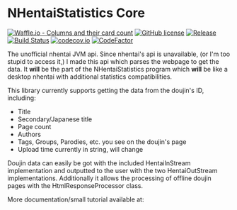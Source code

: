 # NHentaiStatistics Core

[![Waffle.io - Columns and their card count](https://badge.waffle.io/IS-BODAND/nhstatistics-core.svg?columns=all&style=flat-square)](https://waffle.io/IS-BODAND/nhstatistics-core)
[![GitHub license](https://img.shields.io/badge/license-Apache%20License%202.0-blue.svg?style=flat-square)](http://www.apache.org/licenses/LICENSE-2.0)
[![Release](https://jitpack.io/v/IS-BODAND/nhstatistics-core.svg?style=flat-square)](https://jitpack.io/#IS-BODAND/nhstatistics-core)
[![Build Status](https://travis-ci.org/IS-BODAND/nhstatistics-core.svg?branch=devel-1.3&style=flat-square)](https://travis-ci.org/IS-BODAND/nhstatistics-core)
[![codecov.io](https://codecov.io/gh/IS-BODAND/nhstatistics-core/branch/master/graphs/badge.svg?style=flat-square)](https://codecov.io/gh/IS-BODAND/nhstatistics-core)
[![CodeFactor](https://www.codefactor.io/repository/github/is-bodand/nhstatistics-core/badge?style=flat-square)](https://www.codefactor.io/repository/github/is-bodand/nhstatistics-core)

The unofficial nhentai JVM api. Since nhentai's api is unavailable, (or I'm too stupid to access it,) I made this api 
which parses the webpage to get the data. It **will** be the part of the NHentaiStatistics program which **will** be 
like a desktop nhentai with additional statistics compatibilities. 

This library currently supports getting the data from the doujin's ID, including:
 - Title
 - Secondary/Japanese title
 - Page count
 - Authors
 - Tags, Groups, Parodies, etc. you see on the doujin's page
 - Upload time currently in string, will change

Doujin data can easily be got with the included HentaiInStream implementation and outputted to the user with the two 
HentaiOutStream implementations.
Additionally it allows the processing of offline doujin pages with the HtmlResponseProcessor class.

More documentation/small tutorial available at: 
